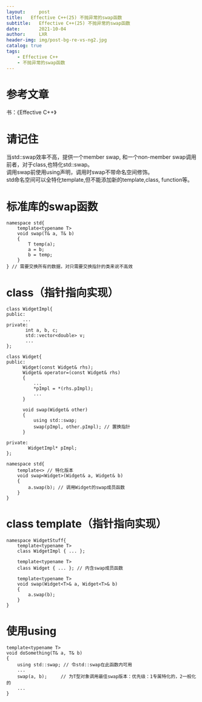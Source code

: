 ```yaml
---
layout:     post
title:   Effective C++(25) 不抛异常的swap函数
subtitle:   Effective C++(25) 不抛异常的swap函数
date:       2021-10-04
author:     LXR
header-img: img/post-bg-re-vs-ng2.jpg
catalog: true
tags:
    - Effective C++
    - 不抛异常的swap函数
---
```


# 参考文章
书：《Effective C++》

# 请记住
当std::swap效率不高，提供一个member swap, 和一个non-member swap调用前者，对于class,也特化std::swap。  
调用swap前使用using声明，调用时swap不带命名空间修饰。  
std命名空间可以全特化template,但不能添加新的template,class, function等。  

# 标准库的swap函数
```
namespace std{
    template<typename T>
    void swap(T& a, T& b)
    {
        T temp(a);
        a = b;
        b = temp;
    }
} // 需要交换所有的数据，对只需要交换指针的类来说不高效
```

# class（指针指向实现）
```
class WidgetImpl{
public:
      ...
private:
       int a, b, c;
       std::vector<double> v;
       ...
};

class Widget{
public:
      Widget(const Widget& rhs);
      Widget& operator=(const Widget& rhs)
      {
          ...
          *pImpl = *(rhs.pImpl);
          ...
      }
      
      void swap(Widget& other)
      {
          using std::swap;
          swap(pImpl, other.pImpl); // 置换指针
      }
      
private:
        WidgetImpl* pImpl;
};

namespace std{
    template<> // 特化版本
    void swap<Widget>(Widget& a, Widget& b)
    {
        a.swap(b); // 调用Widget的swap成员函数
    }
}
```

# class template（指针指向实现）
```
namespace WidgetStuff{
    template<typename T>
    class WidgetImpl { ... };
    
    template<typename T>
    class Widget { ... }; // 内含swap成员函数
    
    template<typename T>
    void swap(Widget<T>& a, Widget<T>& b)
    {
        a.swap(b);
    }
}
```

# 使用using
```
template<typename T>
void doSomething(T& a, T& b)
{
    using std::swap; // 令std::swap在此函数内可用
    ...
    swap(a, b);     // 为T型对象调用最佳swap版本：优先级：1专属特化的，2一般化的
    ...
}

```

